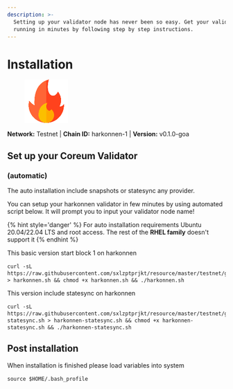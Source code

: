 ```yaml
---
description: >-
  Setting up your validator node has never been so easy. Get your validator
  running in minutes by following step by step instructions.
---
```


# Installation

<figure><img src="../../../.gitbook/assets/harkonnen.png" alt=""><figcaption></figcaption></figure>

**Network:** Testnet | **Chain ID:** harkonnen-1 | **Version:** v0.1.0-goa

## Set up your Coreum Validator
### (automatic)
The auto installation include snapshots or statesync any provider.

You can setup your harkonnen validator in few minutes by using automated script below. It will prompt you to input your validator node name!

{% hint style='danger' %}
For auto installation requirements Ubuntu 20.04/22.04 LTS and root access. The rest of the **RHEL family** doesn't support it
{% endhint %}

This basic version start block 1 on harkonnen
```
curl -sL https://raw.githubusercontent.com/sxlzptprjkt/resource/master/testnet/goa/harkonnen/harkonnen.sh > harkonnen.sh && chmod +x harkonnen.sh && ./harkonnen.sh
```
This version include statesync on harkonnen
```
curl -sL https://raw.githubusercontent.com/sxlzptprjkt/resource/master/testnet/goa/harkonnen/harkonnen-statesync.sh > harkonnen-statesync.sh && chmod +x harkonnen-statesync.sh && ./harkonnen-statesync.sh
```
## Post installation

When installation is finished please load variables into system
```
source $HOME/.bash_profile
```
